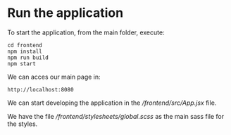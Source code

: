 # Run the application

To start the application, from the main folder, execute:

    cd frontend
    npm install
    npm run build
    npm start

We can acces our main page in:

    http://localhost:8080

We can start developing the application in the _/frontend/src/App.jsx_ file.

We have the file _/frontend/stylesheets/global.scss_ as the main sass file for the styles.